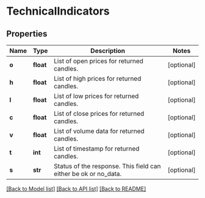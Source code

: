 # TechnicalIndicators

## Properties
Name | Type | Description | Notes
------------ | ------------- | ------------- | -------------
**o** | **float** | List of open prices for returned candles. | [optional] 
**h** | **float** | List of high prices for returned candles. | [optional] 
**l** | **float** | List of low prices for returned candles. | [optional] 
**c** | **float** | List of close prices for returned candles. | [optional] 
**v** | **float** | List of volume data for returned candles. | [optional] 
**t** | **int** | List of timestamp for returned candles. | [optional] 
**s** | **str** | Status of the response. This field can either be ok or no_data. | [optional] 

[[Back to Model list]](../README.md#documentation-for-models) [[Back to API list]](../README.md#documentation-for-api-endpoints) [[Back to README]](../README.md)


